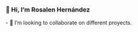 <h3> 👋 Hi, I’m Rosalen Hernández </h3>
- 👀 I’m looking to collaborate on different proyects. 

 


<!---
rochi25/rochi25 is a ✨ special ✨ repository because its `README.md` (this file) appears on your GitHub profile.
You can click the Preview link to take a look at your changes.
--->
